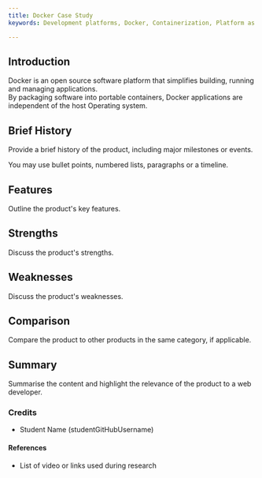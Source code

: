```yaml
---
title: Docker Case Study
keywords: Development platforms, Docker, Containerization, Platform as a service

---
```


## Introduction

Docker is an open source software platform that simplifies building, running and managing applications.<br>
By packaging software into portable containers, Docker applications are independent of the host Operating system.


## Brief History

Provide a brief history of the product, including major milestones or events.

You may use bullet points, numbered lists, paragraphs or a timeline.

## Features

Outline the product's key features.

## Strengths

Discuss the product's strengths.

## Weaknesses

Discuss the product's weaknesses.

## Comparison

Compare the product to other products in the same category, if applicable.

## Summary

Summarise the content and highlight the relevance of the product to a web developer.

### Credits

- Student Name (studentGitHubUsername)

#### References

- List of video or links used during research
